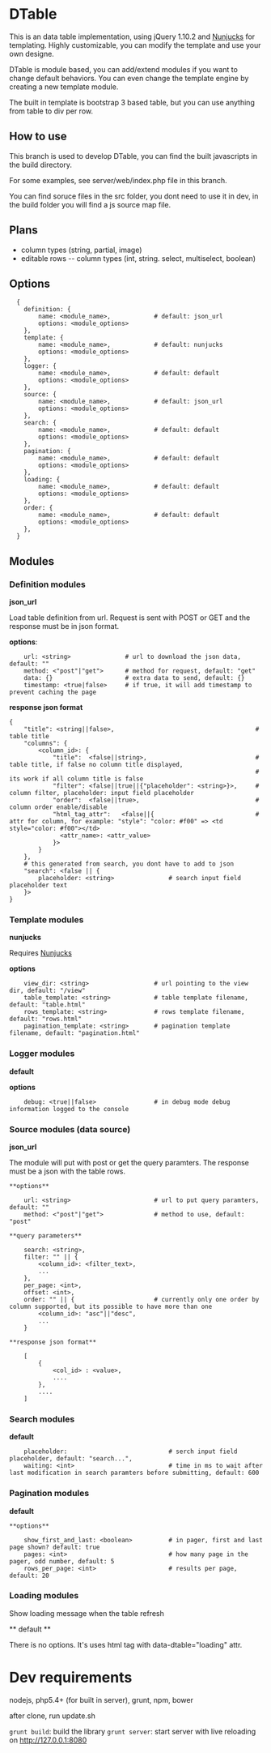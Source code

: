 DTable
======

This is an data table implementation, using jQuery 1.10.2 and [Nunjucks](http://jlongster.github.io/nunjucks/) for templating.
Highly customizable, you can modify the template and use your own designe.

DTable is module based, you can add/extend modules if you want to change default behaviors. You can even change the template
engine by creating a new template module.

The built in template is bootstrap 3 based table, but you can use anything from table to div per row.

How to use
----------

This branch is used to develop DTable, you can find the built javascripts in the build directory.

For some examples, see server/web/index.php file in this branch.

You can find soruce files in the src folder, you dont need to use it in dev, in the build folder you will find a js source map file.

Plans
-------

- column types (string, partial, image)
- editable rows
-- column types (int, string. select, multiselect, boolean)

Options
-------

``` text
  {
    definition: {
        name: <module_name>,            # default: json_url
        options: <module_options>
    },
    template: {
        name: <module_name>,            # default: nunjucks
        options: <module_options>
    },
    logger: {
        name: <module_name>,            # default: default
        options: <module_options>
    },
    source: {
        name: <module_name>,            # default: json_url
        options: <module_options>
    },
    search: {
        name: <module_name>,            # default: default
        options: <module_options>
    },
    pagination: {
        name: <module_name>,            # default: default
        options: <module_options>
    },
    loading: {
        name: <module_name>,            # default: default
        options: <module_options>
    },
    order: {
        name: <module_name>,            # default: default
        options: <module_options>
    },
  }
```


Modules
-------

### Definition modules

**json_url**

Load table definition from url. Request is sent with POST or GET and the response must be in json format.


  **options**:

```
    url: <string>               # url to download the json data, default: ""
    method: <"post"|"get">      # method for request, default: "get"
    data: {}                    # extra data to send, default: {}
    timestamp: <true|false>     # if true, it will add timestamp to prevent caching the page
```

  **response json format**

``` text
{
    "title": <string||false>,                                       # table title
    "columns": {
        <column_id>: {
            "title":  <false||string>,                              # table title, if false no column title displayed,
                                                                    # its work if all column title is false
            "filter": <false||true||{"placeholder": <string>}>,     # column filter, placeholder: input field placeholder
            "order":  <false||true>,                                # column order enable/disable
            "html_tag_attr":   <false||{                            # attr for column, for example: "style": "color: #f00" => <td style="color: #f00"></td>
              <attr_name>: <attr_value>
            }>
        }
    },
    # this generated from search, you dont have to add to json
    "search": <false || {
        placeholder: <string>               # search input field placeholder text
    }>
}
```

### Template modules

**nunjucks**

Requires [Nunjucks](http://jlongster.github.io/nunjucks/)

   **options**
``` text
    view_dir: <string>                  # url pointing to the view dir, default: "/view"
    table_template: <string>            # table template filename, default: "table.html"
    rows_template: <string>             # rows template filename, default: "rows.html"
    pagination_template: <string>       # pagination template filename, default: "pagination.html"
```

### Logger modules

**default**

   **options**
``` text
    debug: <true||false>                # in debug mode debug information logged to the console
```

### Source modules (data source)

**json_url**

The module will put with post or get the query paramters. The response must be a json with the table rows.

    **options**
``` text
    url: <string>                       # url to put query paramters, default: ""
    method: <"post"|"get">              # method to use, default: "post"
```
    **query parameters**
```
    search: <string>,
    filter: "" || {
        <column_id>: <filter_text>,
        ...
    },
    per_page: <int>,
    offset: <int>,
    order: "" || {                      # currently only one order by column supported, but its possible to have more than one
        <column_id>: "asc"||"desc",
        ...
    }
```

    **response json format**
```
    [
        {
            <col_id> : <value>,
            ....
        },
        ....
    ]
```

### Search modules

**default**

``` text
    placeholder:                            # serch input field placeholder, default: "search...",
    waiting: <int>                          # time in ms to wait after last modification in search paramters before submitting, default: 600
```

### Pagination modules

**default**

    **options**
``` text
    show_first_and_last: <boolean>          # in pager, first and last page shown? default: true
    pages: <int>                            # how many page in the pager, odd number, default: 5
    rows_per_page: <int>                    # results per page, default: 20
```

### Loading modules

Show loading message when the table refresh

** default **

There is no options. It's uses html tag with data-dtable="loading" attr.

Dev requirements
================

nodejs, php5.4+ (for built in server), grunt, npm, bower

after clone, run update.sh

`grunt build`: build the library
`grunt server`: start server with live reloading on http://127.0.0.1:8080
